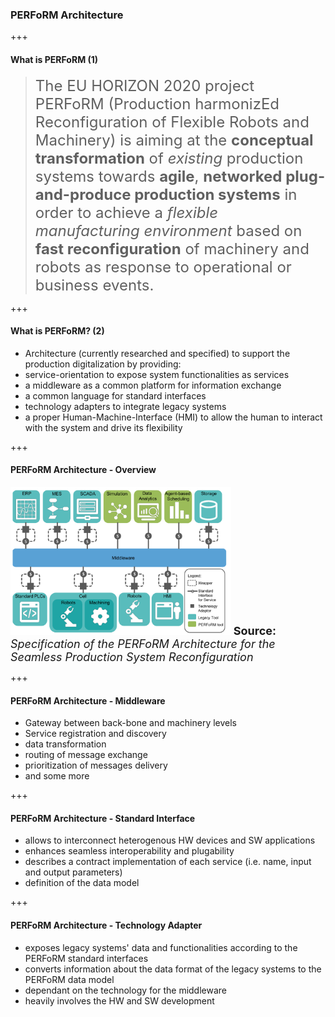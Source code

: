### PERFoRM Architecture

+++
#### What is PERFoRM (1)
<blockquote><font size="5">The EU HORIZON 2020 project PERFoRM (Production harmonizEd Reconfiguration of Flexible Robots and Machinery) is aiming at the <strong>conceptual transformation</strong> of <em>existing</em> production systems towards <strong>agile</strong>, <strong>networked plug-and-produce production systems</strong> in order to achieve a <em>flexible manufacturing environment</em> based on <strong>fast reconfiguration</strong> of machinery and robots as response to operational or business events.</font></blockquote>

+++
#### What is PERFoRM? (2)
* Architecture (currently researched and specified) to support the production digitalization by providing:
 * service-orientation to expose system functionalities as services
 * a middleware as a common platform for information exchange
 * a common language for standard interfaces
 * technology adapters to integrate legacy systems
 * a proper Human-Machine-Interface (HMI) to allow the human to interact with the system and drive its flexibility  

+++
#### PERFoRM Architecture - Overview
<img src="assets/Specification-PERFoRM/PERFoRM-Architecture.png" width="70%" height="55%" alt="PERFoRM Architecture"/>
<font size="4"><strong>Source:</strong> <em>Specification of the PERFoRM Architecture
for the Seamless Production System Reconfiguration</em></font>

+++
#### PERFoRM Architecture - Middleware
* Gateway between back-bone and machinery levels
* Service registration and discovery
* data transformation
* routing of message exchange
* prioritization of messages delivery
* and some more

+++
#### PERFoRM Architecture - Standard Interface
* allows to interconnect heterogenous HW devices and SW applications
* enhances seamless interoperability and plugability
* describes a contract implementation of each service (i.e. name, input and output parameters)
* definition of the data model

+++
#### PERFoRM Architecture - Technology Adapter
* exposes legacy systems' data and functionalities according to the PERFoRM standard interfaces
* converts information about the data format of the legacy systems to the PERFoRM data model
* dependant on the technology for the middleware
* heavily involves the HW and SW development
